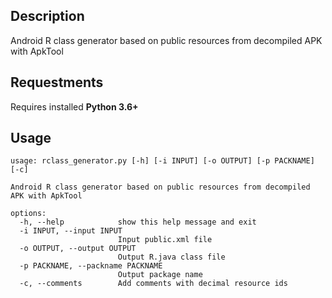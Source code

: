 ## Description

Android R class generator based on public resources from decompiled APK with ApkTool

## Requestments

Requires installed **Python 3.6+**

## Usage

```
usage: rclass_generator.py [-h] [-i INPUT] [-o OUTPUT] [-p PACKNAME] [-c]

Android R class generator based on public resources from decompiled APK with ApkTool

options:
  -h, --help            show this help message and exit
  -i INPUT, --input INPUT
                        Input public.xml file
  -o OUTPUT, --output OUTPUT
                        Output R.java class file
  -p PACKNAME, --packname PACKNAME
                        Output package name
  -c, --comments        Add comments with decimal resource ids
```